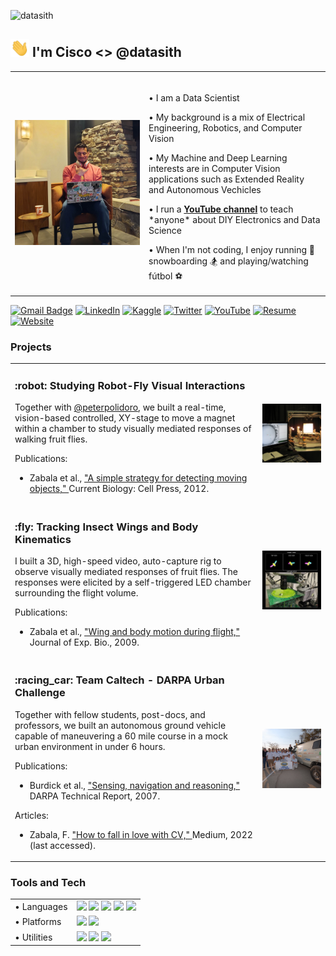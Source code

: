 <p align="left"> <img src="https://komarev.com/ghpvc/?username=datasith" alt="datasith" /> </p>

## <img src="https://github.com/datasith/datasith/blob/main/img/hi.gif" width="30px" height="29px"> I'm Cisco <> @datasith

<div>
<table><tr>
<td  style="width:200px">
<img width="225px" src="img/pfp.jpg">
</td>  
<td>
<img width="825px" height="1">
<p>• I am a Data Scientist </p>
<p>• My background is a mix of Electrical Engineering, Robotics, and Computer Vision </p>
<p>• My Machine and Deep Learning interests are in Computer Vision applications such as Extended Reality and Autonomous Vechicles</p>
<p>• I run a <b><a href="https://youtube.com/datasith">YouTube channel</a></b> to teach *anyone* about DIY Electronics and Data Science</p>
<p>• When I'm not coding, I enjoy running 🏃 snowboarding 🏂 and playing/watching fútbol ⚽</p>
</td>
</tr>
</table>
</div>

[![Gmail Badge](https://img.shields.io/badge/CONTACT-FFFFFF?message=contact&style=for-the-badge&logo=gmail&logoColor=red&link=mailto:zabala@caltech.edu)](mailto:zabala@caltech.edu)
[![LinkedIn](https://img.shields.io/badge/LINKEDIN-0072b1?style=for-the-badge&logo=linkedin&logoColor=white)](https://www.linkedin.com/in/datasith)
[![Kaggle](https://img.shields.io/badge/KAGGLE-FFFFFF?style=for-the-badge&logo=kaggle&logoColor=blue)](https://kaggle.com/thedatasith)
[![Twitter](https://img.shields.io/badge/TWITTER-1DA1F2?style=for-the-badge&logo=twitter&logoColor=white)](https://twitter.com/datasith)
[![YouTube](https://img.shields.io/badge/YOUTUBE-white?style=for-the-badge&logo=youtube&logoColor=red)](https://youtube.com/datasith)
[![Resume](https://img.shields.io/badge/RESUME-gray?style=for-the-badge&logo=adobeacrobatreader&logoColor=EC1C24)](https://github.com/datasith/datasith/blob/main/datasith-resume.pdf)
[![Website](https://img.shields.io/website-up-down-green-red/https/datasith.io?style=for-the-badge)](https://datasith.io/) 

### Projects
<table><tr>
  <td>
    <h3>:robot: Studying Robot-Fly Visual Interactions</h3>
    <p>Together with <a href="https://github.com/peterpolidoro">@peterpolidoro</a>, we built a real-time, vision-based controlled, XY-stage to move a magnet within a chamber to study visually mediated responses of walking fruit flies.</p>
    <p>
      <p>Publications:</p>
      <ul>
        <li>
          Zabala et al.,           
          <a href="https://www.cell.com/current-biology/fulltext/S0960-9822(12)00577-5">
            "A simple strategy for detecting moving objects,"
          </a>
          Current Biology: Cell Press, 2012.          
        </li>
      </ul>
    </p>
  </td>
  <td>
    <img src="img/rig_flyatar.jpg" alt="Flyatar Robot-Fly Interactions Rig" width="400px">
  </td>
</tr><tr>   
  <td>
    <h3>:fly: Tracking Insect Wings and Body Kinematics</h3>
    <p>I built a 3D, high-speed video, auto-capture rig to observe visually mediated responses of fruit flies. The responses were elicited by a self-triggered LED chamber surrounding the flight volume. 
    </p>
    <p>
      <p>Publications:</p>
      <ul>
        <li>
          Zabala et al.,           
          <a href="https://journals.biologists.com/jeb/article/212/9/1307/19160/Wing-and-body-motion-during-flight-initiation-in">
            "Wing and body motion during flight,"
          </a>
          Journal of Exp. Bio., 2009.
        </li>
      </ul>
    </p>
  </td>
  <td>
    <img src="img/rig_flytrax.jpg" alt="Flytrax Motion Capture Rig" width="400px">
  </td>
</tr><tr> 
  <td>
    <h3>:racing_car: Team Caltech - DARPA Urban Challenge</h3>
    <p>Together with fellow students, post-docs, and professors, we built an autonomous ground vehicle capable of maneuvering a 60 mile course in a mock urban environment in under 6 hours.</p>
    <p>
      <p>Publications:</p>
      <ul>
        <li>
          Burdick et al.,           
          <a href="http://users.cms.caltech.edu/~murray/preprints/bur+07-dgc.pdf">
            "Sensing, navigation and reasoning,"
          </a>
          DARPA Technical Report, 2007.
        </li>
      </ul>
      <p>Articles:</p>
      <ul>
        <li>
          Zabala, F. 
          <a href="https://medium.com/@datasith/how-to-fall-in-love-with-computer-vision-4f899ff51ecd">
            "How to fall in love with CV,"
          </a>
          Medium, 2022 (last accessed).
        </li>
      </ul>    
    </p>    
    
  </td>
  <td>
    <img src="img/team_caltech.jpg" alt="Team Caltech at DGC '08" width="400px">
  </td>
</tr></table>

### Tools and Tech
<table>
  <tr>
    <td>• Languages</td> 
    <td><img src="https://img.shields.io/badge/Python-0077B5?style=for-the-badge&logo=python&logoColor=white">
    <img src="https://img.shields.io/badge/C%2B%2B-0077B5?style=for-the-badge&logo=c%2B%2B&logoColor=white">
    <img src="https://img.shields.io/badge/MATLAB-0077B5?style=for-the-badge&logo=MATLAB&logoColor=white">
    <img src="https://img.shields.io/badge/mysql-0077B5?style=for-the-badge&logo=mysql&logoColor=white">      
    <img src="https://img.shields.io/badge/JavaScript-0077B5?style=for-the-badge&logo=JavaScript&logoColor=white"></td>
  </tr>
  <tr>
    <td>• Platforms</td> 
    <td><img src="https://img.shields.io/badge/Amazon_AWS-0077B5?style=for-the-badge&logo=amazon-aws&logoColor=white">
    <img src="https://img.shields.io/badge/Google_Cloud-0077B5?style=for-the-badge&logo=google-cloud&logoColor=white"></td>
  </tr>    
  <tr>
    <td>• Utilities</td>
    <td><img src="https://img.shields.io/badge/Linux-0077B5?style=for-the-badge&logo=Linux&logoColor=white">          
    <img src="https://img.shields.io/badge/LaTeX-0077B5?style=for-the-badge&logo=LaTeX&logoColor=white">
    <img src="https://img.shields.io/badge/Git-0077B5?style=for-the-badge&logo=git&logoColor=white"></td>
  </tr>
</table>
